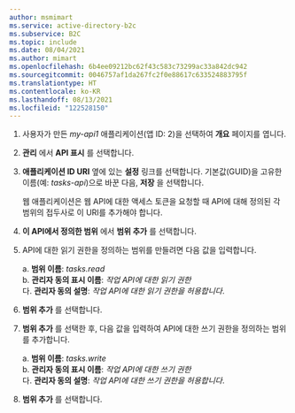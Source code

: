 ```yaml
---
author: msmimart
ms.service: active-directory-b2c
ms.subservice: B2C
ms.topic: include
ms.date: 08/04/2021
ms.author: mimart
ms.openlocfilehash: 6b4ee09212bc62f43c583c73299ac33a842dc942
ms.sourcegitcommit: 0046757af1da267fc2f0e88617c633524883795f
ms.translationtype: HT
ms.contentlocale: ko-KR
ms.lasthandoff: 08/13/2021
ms.locfileid: "122528150"
---
```

1. 사용자가 만든 *my-api1* 애플리케이션(앱 ID: 2)을 선택하여 **개요** 페이지를 엽니다.

1. **관리** 에서 **API 표시** 를 선택합니다.
1. **애플리케이션 ID URI** 옆에 있는 **설정** 링크를 선택합니다. 기본값(GUID)을 고유한 이름(예: *tasks-api*)으로 바꾼 다음, **저장** 을 선택합니다. 
 
   웹 애플리케이션은 웹 API에 대한 액세스 토큰을 요청할 때 API에 대해 정의된 각 범위의 접두사로 이 URI를 추가해야 합니다.
1. **이 API에서 정의한 범위** 에서 **범위 추가** 를 선택합니다.
1. API에 대한 읽기 권한을 정의하는 범위를 만들려면 다음 값을 입력합니다.

    a. **범위 이름**: *tasks.read*  
    b. **관리자 동의 표시 이름**: *작업 API에 대한 읽기 권한*  
    다. **관리자 동의 설명**: *작업 API에 대한 읽기 권한을 허용합니다*.

1. **범위 추가** 를 선택합니다.

1. **범위 추가** 를 선택한 후, 다음 값을 입력하여 API에 대한 쓰기 권한을 정의하는 범위를 추가합니다. 

    a. **범위 이름**: *tasks.write*  
    b. **관리자 동의 표시 이름**: *작업 API에 대한 쓰기 권한*  
    다. **관리자 동의 설명**: *작업 API에 대한 쓰기 권한을 허용합니다*.
1. **범위 추가** 를 선택합니다.